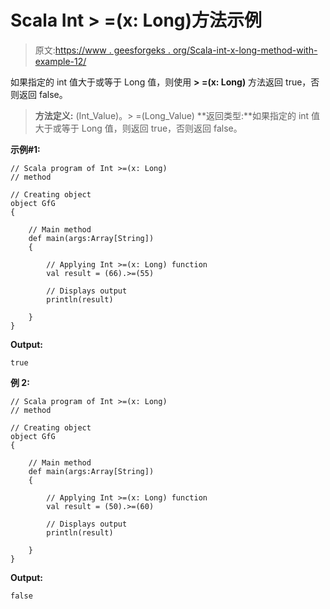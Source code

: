 # Scala Int > =(x: Long)方法示例

> 原文:[https://www . geesforgeks . org/Scala-int-x-long-method-with-example-12/](https://www.geeksforgeeks.org/scala-int-x-long-method-with-example-12/)

如果指定的 int 值大于或等于 Long 值，则使用 **> =(x: Long)** 方法返回 true，否则返回 false。

> **方法定义:** (Int_Value)。> =(Long_Value)
> **返回类型:**如果指定的 int 值大于或等于 Long 值，则返回 true，否则返回 false。

**示例#1:**

```
// Scala program of Int >=(x: Long)
// method

// Creating object
object GfG
{ 

    // Main method
    def main(args:Array[String])
    {

        // Applying Int >=(x: Long) function
        val result = (66).>=(55)

        // Displays output
        println(result)

    }
} 
```

**Output:**

```
true

```

**例 2:**

```
// Scala program of Int >=(x: Long)
// method

// Creating object
object GfG
{ 

    // Main method
    def main(args:Array[String])
    {

        // Applying Int >=(x: Long) function
        val result = (50).>=(60)

        // Displays output
        println(result)

    }
} 
```

**Output:**

```
false

```